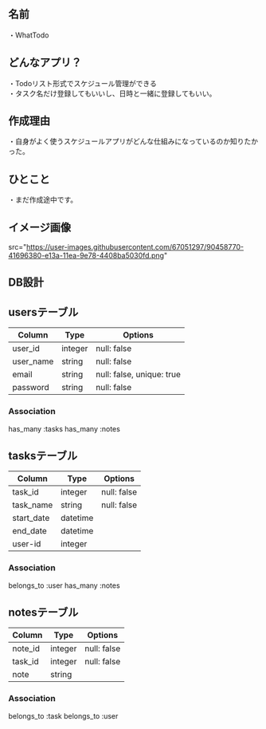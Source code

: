 ## 名前
・WhatTodo

## どんなアプリ？
・Todoリスト形式でスケジュール管理ができる<br>
・タスク名だけ登録してもいいし、日時と一緒に登録してもいい。

## 作成理由
・自身がよく使うスケジュールアプリがどんな仕組みになっているのか知りたかった。

## ひとこと
・まだ作成途中です。

## イメージ画像
src="https://user-images.githubusercontent.com/67051297/90458770-41696380-e13a-11ea-9e78-4408ba5030fd.png"

## DB設計
## usersテーブル
|Column   |Type   |Options    |
|---------|-------|-----------|
|user_id  |integer|null: false|
|user_name|string |null: false|
|email    |string |null: false, unique: true|
|password |string |null: false|
### Association
has_many :tasks
has_many :notes

## tasksテーブル
|Column    |Type    |Options    |
|----------|--------|-----------|
|task_id   |integer |null: false|
|task_name |string  |null: false|
|start_date|datetime|           |
|end_date  |datetime|           |
|user-id   |integer |           |
### Association
belongs_to :user
has_many :notes

## notesテーブル
|Column |Type   |Options    |
|-------|-------|-----------|
|note_id|integer|null: false|
|task_id|integer|null: false|
|note   |string |           |
### Association
belongs_to :task
belongs_to :user
